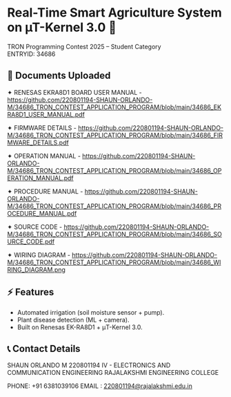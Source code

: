 # Real-Time Smart Agriculture System on µT-Kernel 3.0 🌱
TRON Programming Contest 2025 – Student Category  
ENTRYID: 34686  

## 📘 Documents Uploaded
 ✦︎ RENESAS EKRA8D1 BOARD USER MANUAL - https://github.com/220801194-SHAUN-ORLANDO-M/34686_TRON_CONTEST_APPLICATION_PROGRAM/blob/main/34686_EKRA8D1_USER_MANUAL.pdf

 ✦︎ FIRMWARE DETAILS - https://github.com/220801194-SHAUN-ORLANDO-M/34686_TRON_CONTEST_APPLICATION_PROGRAM/blob/main/34686_FIRMWARE_DETAILS.pdf

 ✦︎ OPERATION MANUAL - https://github.com/220801194-SHAUN-ORLANDO-M/34686_TRON_CONTEST_APPLICATION_PROGRAM/blob/main/34686_OPERATION_MANUAL.pdf

 ✦︎ PROCEDURE MANUAL - https://github.com/220801194-SHAUN-ORLANDO-M/34686_TRON_CONTEST_APPLICATION_PROGRAM/blob/main/34686_PROCEDURE_MANUAL.pdf

 ✦︎ SOURCE CODE - https://github.com/220801194-SHAUN-ORLANDO-M/34686_TRON_CONTEST_APPLICATION_PROGRAM/blob/main/34686_SOURCE_CODE.pdf

 ✦︎ WIRING DIAGRAM - https://github.com/220801194-SHAUN-ORLANDO-M/34686_TRON_CONTEST_APPLICATION_PROGRAM/blob/main/34686_WIRING_DIAGRAM.png

## ⚡ Features
- Automated irrigation (soil moisture sensor + pump).  
- Plant disease detection (ML + camera).  
- Built on Renesas EK-RA8D1 + μT-Kernel 3.0.

## 📞 Contact Details
SHAUN ORLANDO M
220801194
IV - ELECTRONICS AND COMMUNICATION ENGINEERING
RAJALAKSHMI ENGINEERING COLLEGE

PHONE: +91 6381039106
EMAIL : 220801194@rajalakshmi.edu.in
